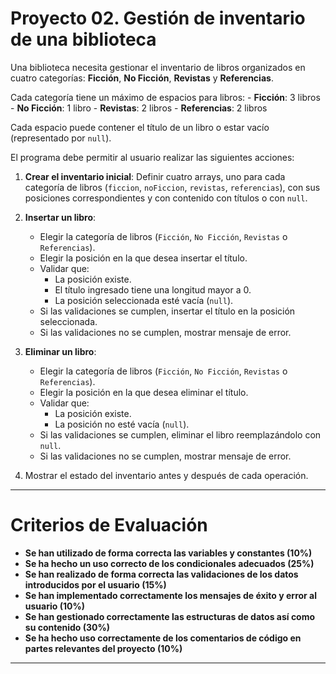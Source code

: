 # Proyecto 02. Gestión de inventario de una biblioteca

Una biblioteca necesita gestionar el inventario de libros organizados en cuatro categorías: **Ficción**, **No Ficción**, **Revistas** y **Referencias**. 

Cada categoría tiene un máximo de espacios para libros:
    - **Ficción**: 3 libros
    - **No Ficción**: 1 libro
    - **Revistas**: 2 libros
    - **Referencias**: 2 libros 

Cada espacio puede contener el título de un libro o estar vacío (representado por `null`).

El programa debe permitir al usuario realizar las siguientes acciones:

1. **Crear el inventario inicial**: Definir cuatro arrays, uno para cada categoría de libros (`ficcion`, `noFiccion`, `revistas`, `referencias`), con sus posiciones correspondientes y con contenido con títulos o con `null`.

2. **Insertar un libro**:
   - Elegir la categoría de libros (`Ficción`, `No Ficción`, `Revistas` o `Referencias`).
   - Elegir la posición en la que desea insertar el título.
   - Validar que:
     - La posición existe.
     - El título ingresado tiene una longitud mayor a 0.
     - La posición seleccionada esté vacía (`null`).
   - Si las validaciones se cumplen, insertar el título en la posición seleccionada.
   - Si las validaciones no se cumplen, mostrar mensaje de error.

3. **Eliminar un libro**:
   - Elegir la categoría de libros (`Ficción`, `No Ficción`, `Revistas` o `Referencias`).
   - Elegir la posición en la que desea eliminar el título.
   - Validar que:
     - La posición existe.
     - La posición no esté vacía (`null`).
   - Si las validaciones se cumplen, eliminar el libro reemplazándolo con `null`.
   - Si las validaciones no se cumplen, mostrar mensaje de error.

4. Mostrar el estado del inventario antes y después de cada operación.

---

# **Criterios de Evaluación**

- **Se han utilizado de forma correcta las variables y constantes (10%)**
- **Se ha hecho un uso correcto de los condicionales adecuados (25%)**
- **Se han realizado de forma correcta las validaciones de los datos introducidos por el usuario (15%)**
- **Se han implementado correctamente los mensajes de éxito y error al usuario (10%)**
- **Se han gestionado correctamente las estructuras de datos así como su contenido (30%)**
- **Se ha hecho uso correctamente de los comentarios de código en partes relevantes del proyecto (10%)**

---